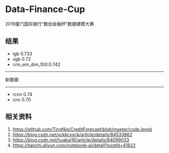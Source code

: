 # Data-Finance-Cup
2019厦门国际银行“数创金融杯”数据建模大赛

## 结果
- lgb 0.733
- xgb 0.72
- cnn_em_dim_100:0.742

------

新数据

------
- rcnn 0.74
- cnn 0.70
## 相关资料

1. https://github.com/TingNie/CreditForecast/blob/master/code.ipynb
2. https://blog.csdn.net/xckkcxxck/article/details/84533862
3. https://blog.csdn.net/huakai16/article/details/84099033
4. https://tianchi.aliyun.com/notebook-ai/detail?postId=41822